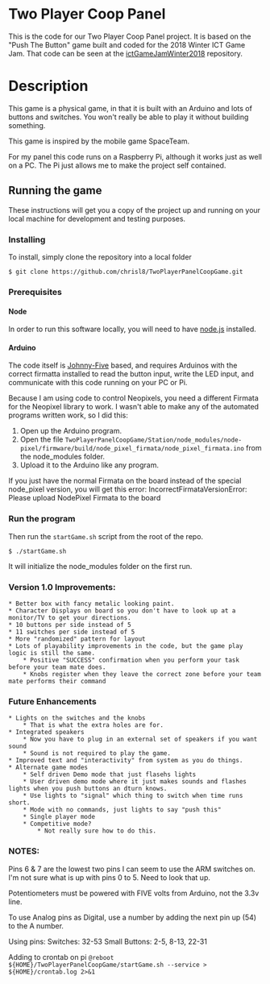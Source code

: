 # Two Player Coop Panel

This is the code for our Two Player Coop Panel project. It is based on the "Push The Button" game built and coded for the 2018 Winter ICT Game Jam. That code can be seen at the [ictGameJamWinter2018](https://github.com/chrisl8/ictGameJamWinter2018) repository.

# Description

This game is a physical game, in that it is built with an Arduino and lots of buttons and switches.
You won't really be able to play it without building something.

This game is inspired by the mobile game SpaceTeam.

For my panel this code runs on a Raspberry Pi, although it works just as well on a PC. The Pi just allows me to make the project self contained.

## Running the game

These instructions will get you a copy of the project up and running on your local machine for development and testing purposes.

### Installing

To install, simply clone the repository into a local folder

```
$ git clone https://github.com/chrisl8/TwoPlayerPanelCoopGame.git
```

### Prerequisites

#### Node
In order to run this software locally, you will need to have [node.js](https://nodejs.org/) installed.

#### Arduino
The code itself is [Johnny-Five](http://johnny-five.io/) based, and requires Arduinos with the correct firmatta installed to read the button input, write the LED input, and communicate with this code running on your PC or Pi.

Because I am using code to control Neopixels, you need a different Firmata for the Neopixel library to work.
I wasn't able to make any of the automated programs written work,
so I did this:

1. Open up the Arduino program.
2. Open the file `TwoPlayerPanelCoopGame/Station/node_modules/node-pixel/firmware/build/node_pixel_firmata/node_pixel_firmata.ino` from the node_modules folder.
3. Upload it to the Arduino like any program.

If you just have the normal Firmata on the board instead of the special node_pixel version, you will get this error:
IncorrectFirmataVersionError: Please upload NodePixel Firmata to the board

### Run the program
Then run the `startGame.sh` script from the root of the repo. 

```
$ ./startGame.sh
```

It will initialize the node_modules folder on the first run.

### Version 1.0 Improvements:
    * Better box with fancy metalic looking paint.
    * Character Displays on board so you don't have to look up at a monitor/TV to get your directions.
    * 10 buttons per side instead of 5
    * 11 switches per side instead of 5
    * More "randomized" pattern for layout
    * Lots of playability improvements in the code, but the game play logic is still the same.
        * Positive "SUCCESS" confirmation when you perform your task before your team mate does.
        * Knobs register when they leave the correct zone before your team mate performs their command

### Future Enhancements
    * Lights on the switches and the knobs
        * That is what the extra holes are for.
    * Integrated speakers
        * Now you have to plug in an external set of speakers if you want sound
        * Sound is not required to play the game.
    * Improved text and "interactivity" from system as you do things.
    * Alternate game modes
        * Self driven Demo mode that just flasehs lights
        * User driven demo mode where it just makes sounds and flashes lights when you push buttons an dturn knows.
        * Use lights to "signal" which thing to switch when time runs short.
        * Mode with no commands, just lights to say "push this"
        * Single player mode
        * Competitive mode?
            * Not really sure how to do this.

### NOTES:

Pins 6 & 7 are the lowest two pins I can seem to use the ARM switches on.
I'm not sure what is up with pins 0 to 5. Need to look that up.

Potentiometers must be powered with FIVE volts from Arduino, not the 3.3v line.

To use Analog pins as Digital, use a number by adding the next pin up (54) to the A number.

Using pins:
Switches: 32-53
Small Buttons: 2-5, 8-13, 22-31

Adding to crontab on pi
`@reboot ${HOME}/TwoPlayerPanelCoopGame/startGame.sh --service > ${HOME}/crontab.log 2>&1`
